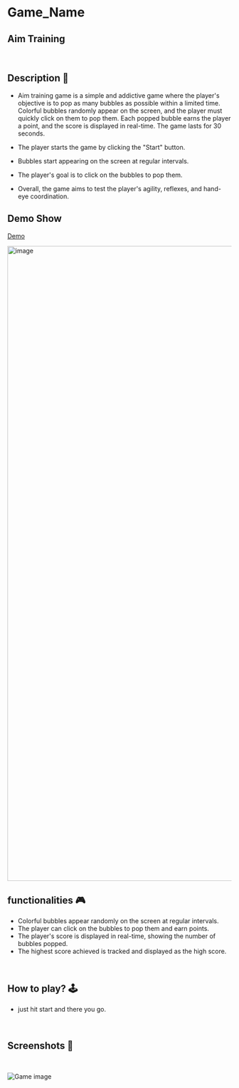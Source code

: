 # **Game_Name** 

Aim Training
--- 
<br>

## **Description 📃**
<!-- add your game description here  -->
- Aim training game is a simple and addictive game where the player's objective is to pop as many bubbles as possible within a limited time. Colorful bubbles randomly appear on the screen, and the player must quickly click on them to pop them. Each popped bubble earns the player a point, and the score is displayed in real-time. The game lasts for 30 seconds.

- The player starts the game by clicking the "Start" button.

- Bubbles start appearing on the screen at regular intervals.

- The player's goal is to click on the bubbles to pop them.

- Overall, the game aims to test the player's agility, reflexes, and hand-eye coordination.

## Demo Show

[Demo](https://lagrangedao.org/spaces/0x38A146DbB152e3EcC3c2f23DF1080015B0Fb0793/Aim_Training/app)

<img width="1424" alt="image" src="https://github.com/ywhoami/awesome-swanchain/assets/173780660/cb228ec3-0f92-43c9-9745-0d5fb61f454b">


## **functionalities 🎮**
<!-- add functionalities over here -->
- Colorful bubbles appear randomly on the screen at regular intervals.
- The player can click on the bubbles to pop them and earn points.
- The player's score is displayed in real-time, showing the number of bubbles popped.
- The highest score achieved is tracked and displayed as the high score.
<br>

## **How to play? 🕹️**
<!-- add the steps how to play games -->
- just hit start and there you go.

<br>

## **Screenshots 📸**

<br>
<!-- add your screenshots like this -->
<!-- ![image](url) -->

![Game image](https://github.com/kunjgit/GameZone/blob/main/assets/images/Aim_Training.png)
    
<br>


<!-- add your working video over here -->
